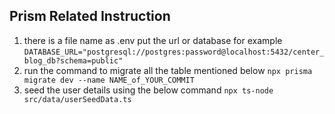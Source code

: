 ## Prism Related Instruction
 1. there is a file name as .env put the url or database for example
 `DATABASE_URL="postgresql://postgres:password@localhost:5432/center_blog_db?schema=public"`
2. run the command to migrate all the table mentioned below
`npx prisma migrate dev --name NAME_of_YOUR_COMMIT`
3. seed the user details using the below command
`npx ts-node src/data/userSeedData.ts`
